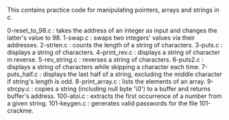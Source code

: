 This contains practice code for manipulating pointers, arrays and strings in c.

0-reset_to_98.c : takes the address of an integer as input and changes the latter's value to 98.
1-swap.c : swaps two integers' values via their addresses.
2-strlen.c : counts the length of a string of characters.
3-puts.c : displays a string of characters.
4-print_rev.c : displays a string of character in reverse. 
5-rev_string.c : reverses a string of characters.
6-puts2.c : displays a string of characters while skipping a character each time.
7-puts_half.c : displays the last half of a string, excluding the middle character if string's length is odd.
8-print_array.c : lists the elements of an array.
9-strcpy.c : copies a string (including null byte '\0') to a buffer and returns buffer's address.
100-atoi.c : extracts the first occurrence of a number from a given string.
101-keygen.c : generates valid passwords for the file 101-crackme.
